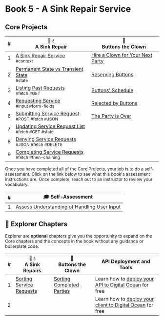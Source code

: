 # Book 5 - A Sink Repair Service

## Core Projects

| # | 🔧 💧 <br/> A Sink Repair | 🤡 <br/> Buttons the Clown |
|--|--|--|
| 1 | [A Sink Repair Service](./chapters/AS_INTRO.md) <br/> <sub style="font-size:0.85rem;">#context</sub> | [Hire a Clown for Your Next Party](./chapters/BC_INTRO.md) |
| 2 | [Permanent State vs Transient State](./chapters/AS_STATE_TYPES.md) <br/> <sub style="font-size:0.85rem;">#state</sub>  | [Reserving Buttons](./chapters/BC_RESERVATION_POST.md) |
| 3 | [Listing Past Requests](./chapters/AS_FETCH_GET.md) <br/> <sub style="font-size:0.85rem;">#fetch #GET</sub> | [Buttons' Schedule](./chapters/BC_SCHEDULE_LIST.md) |
| 4 | [Requesting Service](./chapters/AS_USER_INPUT.md) <br/> <sub style="font-size:0.85rem;">#input #form-fields</sub> | [Rejected by Buttons](./chapters/BC_DENY_RESERVATION.md) |
| 6 | [Submitting Service Request](./chapters/AS_HTTP_POST.md) <br/> <sub style="font-size:0.85rem;">#POST #fetch #JSON</sub> | [The Party is Over](./chapters/BC_PERFORMANCE_COMPLETE.md) |
| 7 | [Updating Service Request List](./chapters/AS_HTTP_GET.md) <br/> <sub style="font-size:0.85rem;">#fetch #GET #state</sub> |  |
| 8 | [Denying Service Requests](./chapters/AS_HTTP_DELETE.md) <br/> <sub style="font-size:0.85rem;">#JSON #fetch #DELETE</sub> |  |
| 9 | [Completing Service Requests](./chapters/AS_COMPLETIONS.md)<br/> <sub style="font-size:0.85rem;">#fetch #then-chaining |  |

Once you have completed all of the Core Projects, your job is to do a self-assessment. Click on the link below to see what this book's assessment instructions are. Once complete, reach out to an instructor to review your vocabulary.

| # | 🎓  Self-Assessment |
| --- | --- |
| 1 | [Assess Understanding of Handling User Input](./chapters/BOOK_5_ASSESSMENT.md) |


## 🧭 Explorer Chapters

Explorer are **optional** chapters give you the opportunity to expand on the Core chapters and the concepts in the book without any guidance or boilerplate code.

| # | 🔧 💧 <br/> A Sink Repairs | 🤡 <br/> Buttons the Clown | API Deployment and Tools |
|--|--|--|--|
| 1 | [Sorting Service Requests](./chapters/AS_SORT_BY_COMPLETE.md) | [Sorting Completed Parties](./chapters/BC_SORT_BY_COMPLETE.md) | Learn how to [deploy your API to Digital Ocean](./chapters/CLOUD_DIGITAL_OCEAN_JSON.md) for free |
| 2 | | | Learn how to [deploy your client to Digital Ocean](./chapters/CLOUD_DIGITAL_OCEAN_STATIC.md) for free |
